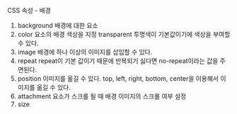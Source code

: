 CSS 속성 - 배경

1. background
   배경에 대한 요소
2. color
   요소의 배경 색상을 지정
   transparent 투명색이 기본값이기에 색상을 부여할 수 있다.
3. image
   배경에 하나 이상의 이미지를 삽입할 수 있다.
4. repeat
   repeat이 기본 값이기 때문에
   반복되기 싫다면 no-repeat이라는 값을 주면된다.
5. position
   이미지를 옮길 수 있다.
   top, left, right, bottom, center을 이용해서 이미지를 옮길 수 있다.
6. attachment
   요소가 스크롤 될 때 배경 이미지의 스크롤 여부 설정
7. size
